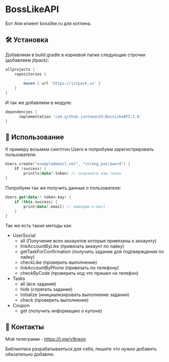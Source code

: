 # BossLikeAPI
Бот Апи клиент bosslike.ru для котлина.
## 🛠 Установка
Добавляем в build.gradle в корневой папке следующие строчки (добавляем jitpack):
```gradle
allprojects {
	repositories {
		...
		maven { url 'https://jitpack.io' }
	}
}
```
И так же добавляем в модуле:
```gradle
dependencies {
	  implementation 'com.github.justneon33:BossLikeAPI:1.0'
}
```
## 🚴 Использование
К примеру возьмем синглтон Users и попробуем зарегистрировать пользователя:
```kotlin
Users.create("example@email.net", "strong_pa$\$word") {
    if (success) {
        println(data?.token) // сохраните ваш токен
}
```
Попробуем так же получить данные о пользователе:
```kotlin
Users.get(data!!.token.key) {
    if (this.success) {
        print(data?.email) // выводим e-mail
    }
}
```
Так же есть такие методы как:
+ UserSocial
  + all (Получение всех аккаунтов которые привязаны к аккаунту)
  + linkAccountByLike (привязать аккаунт по лайку)
  + getTaskForConfirmation (получить задание для подтверждения по лайку)
  + checkLike (проверить выполнение)
  + linkAccountByPhone (привязать по телефону)
  + checkByCode (проверить код что пришел на телефон)
+ Tasks
  + all (все задания)
  + hide (спрятать задание)
  + initialize (инициализировать выполнение задания)
  + check (проверить выполнение)
+ Coupon
  + get (получить информацию о купоне)
## 🎯 Контакты 
Мой телеграмм - https://t.me/y9neon

Библиотека разрабатываеться для себя, пишите что нужно добавить обезательно добавлю.


